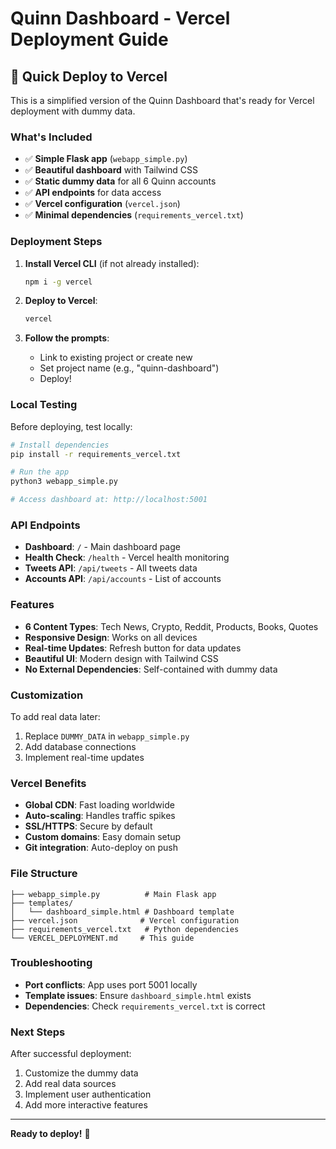 # Quinn Dashboard - Vercel Deployment Guide

## 🚀 Quick Deploy to Vercel

This is a simplified version of the Quinn Dashboard that's ready for Vercel deployment with dummy data.

### What's Included

- ✅ **Simple Flask app** (`webapp_simple.py`)
- ✅ **Beautiful dashboard** with Tailwind CSS
- ✅ **Static dummy data** for all 6 Quinn accounts
- ✅ **API endpoints** for data access
- ✅ **Vercel configuration** (`vercel.json`)
- ✅ **Minimal dependencies** (`requirements_vercel.txt`)

### Deployment Steps

1. **Install Vercel CLI** (if not already installed):
   ```bash
   npm i -g vercel
   ```

2. **Deploy to Vercel**:
   ```bash
   vercel
   ```

3. **Follow the prompts**:
   - Link to existing project or create new
   - Set project name (e.g., "quinn-dashboard")
   - Deploy!

### Local Testing

Before deploying, test locally:

```bash
# Install dependencies
pip install -r requirements_vercel.txt

# Run the app
python3 webapp_simple.py

# Access dashboard at: http://localhost:5001
```

### API Endpoints

- **Dashboard**: `/` - Main dashboard page
- **Health Check**: `/health` - Vercel health monitoring
- **Tweets API**: `/api/tweets` - All tweets data
- **Accounts API**: `/api/accounts` - List of accounts

### Features

- **6 Content Types**: Tech News, Crypto, Reddit, Products, Books, Quotes
- **Responsive Design**: Works on all devices
- **Real-time Updates**: Refresh button for data updates
- **Beautiful UI**: Modern design with Tailwind CSS
- **No External Dependencies**: Self-contained with dummy data

### Customization

To add real data later:
1. Replace `DUMMY_DATA` in `webapp_simple.py`
2. Add database connections
3. Implement real-time updates

### Vercel Benefits

- **Global CDN**: Fast loading worldwide
- **Auto-scaling**: Handles traffic spikes
- **SSL/HTTPS**: Secure by default
- **Custom domains**: Easy domain setup
- **Git integration**: Auto-deploy on push

### File Structure

```
├── webapp_simple.py          # Main Flask app
├── templates/
│   └── dashboard_simple.html # Dashboard template
├── vercel.json              # Vercel configuration
├── requirements_vercel.txt   # Python dependencies
└── VERCEL_DEPLOYMENT.md     # This guide
```

### Troubleshooting

- **Port conflicts**: App uses port 5001 locally
- **Template issues**: Ensure `dashboard_simple.html` exists
- **Dependencies**: Check `requirements_vercel.txt` is correct

### Next Steps

After successful deployment:
1. Customize the dummy data
2. Add real data sources
3. Implement user authentication
4. Add more interactive features

---

**Ready to deploy!** 🎉
